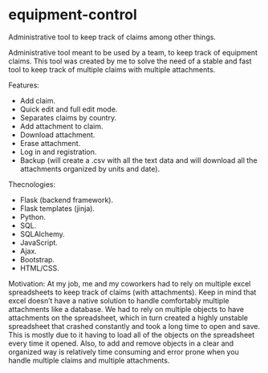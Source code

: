 # equipment-control

Administrative tool to keep track of claims among other things.

Administrative tool meant to be used by a team, to keep track of equipment claims. This tool was created by me to solve the need of a stable and fast tool to keep track of multiple claims with multiple attachments. 

Features:

- Add claim.
- Quick edit and full edit mode.
- Separates claims by country.
- Add attachment to claim.
- Download attachment.
- Erase attachment.
- Log in and registration.
- Backup (will create a .csv with all the text data and will download all the attachments organized by units and date).

Thecnologies:

- Flask (backend framework).
- Flask templates (jinja).
- Python.
- SQL.
- SQLAlchemy.
- JavaScript.
- Ajax.
- Bootstrap.
- HTML/CSS.

Motivation:
At my job, me and my coworkers had to rely on multiple excel spreadsheets to keep track of claims (with attachments). Keep in mind that excel doesn’t have a native solution to handle comfortably multiple attachments like a database. We had to rely on multiple objects to have attachments on the spreadsheet, which in turn created a highly unstable spreadsheet that crashed constantly and took a long time to open and save. This is mostly due to it having to load all of the objects on the spreadsheet every time it opened. Also, to add and remove objects in a clear and organized way is relatively time consuming and error prone when you handle multiple claims and multiple attachments. 



